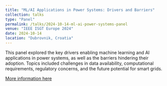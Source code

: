 ```yaml
---
title: "ML/AI Applications in Power Systems: Drivers and Barriers"
collection: talks
type: "Panel"
permalink: /talks/2024-10-14-ml-ai-power-systems-panel
venue: "IEEE ISGT Europe 2024"
date: 2024-10-14
location: "Dubrovnik, Croatia"
---
```

This panel explored the key drivers enabling machine learning and AI applications in power systems, as well as the barriers hindering their adoption. Topics included challenges in data availability, computational requirements, regulatory concerns, and the future potential for smart grids.

[More information here](https://ieee-isgt-europe.org/)